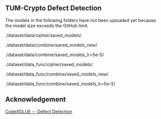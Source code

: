 
## TUM-Crypto Defect Detection

The models in the following folders have not been uploaded yet because the model size exceeds the GitHub limit.

./dataset/data/cipher/saved_models/

./dataset/data/combine/saved_models_new/

./dataset/data/combine/saved_models_lr=5e-5/

./dataset/data_func/cipher/saved_models/

./dataset/data_func/combine/saved_models_new/

./dataset/data_func/combine/saved_models_lr=5e-5/


## Acknowledgement

[CodeXGLUE -- Defect Detection](https://github.com/microsoft/CodeXGLUE/tree/main/Code-Code/Defect-detection)
